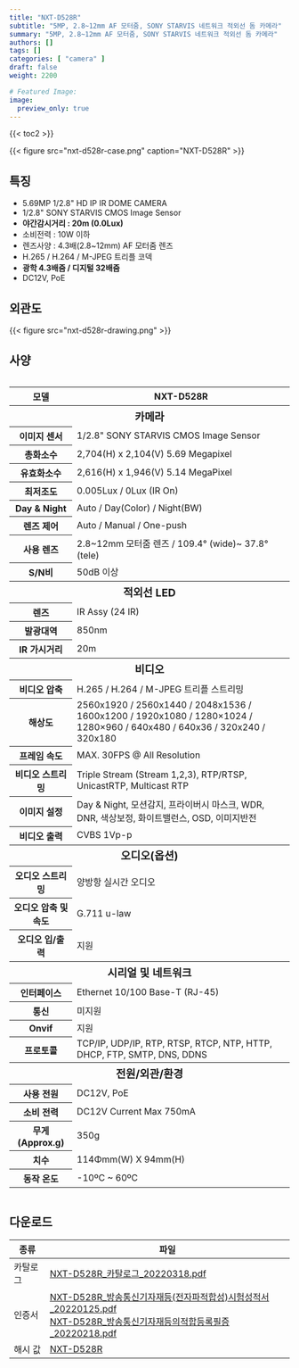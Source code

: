```yaml
---
title: "NXT-D528R"
subtitle: "5MP, 2.8~12mm AF 모터줌, SONY STARVIS 네트워크 적외선 돔 카메라"
summary: "5MP, 2.8~12mm AF 모터줌, SONY STARVIS 네트워크 적외선 돔 카메라"
authors: []
tags: []
categories: [ "camera" ]
draft: false
weight: 2200

# Featured Image:
image:
  preview_only: true
---
```


{{< toc2 >}}

<div class="container">
<div class="row justify-content-center align-items-center">
<div class="col-sm-6">

{{< figure src="nxt-d528r-case.png" caption="NXT-D528R" >}}

</div>
</div>
</div>

<div class="container">
<div class="row justify-content-center">
<div class="col-sm-6 pl-0">

## 특징

- 5.69MP 1/2.8" HD IP IR DOME CAMERA
- 1/2.8" SONY STARVIS CMOS Image Sensor
- **야간감시거리 : 20m (0.0Lux)**
- 소비전력 : 10W 이하
- 렌즈사양 : 4.3배(2.8~12mm) AF 모터줌 렌즈
- H.265 / H.264 / M-JPEG 트리플 코덱
- **광학 4.3배줌 / 디지털 32배줌**
- DC12V, PoE

</div>
<div class="col-sm-6 pl-0">

## 외관도

{{< figure src="nxt-d528r-drawing.png" >}}

</div>
</div>
</div>

## 사양

<div style="overflow-x: auto">
<table class="spec">
<thead>
<tr>
<th>모델</th>
<th>NXT-D528R</th>
</tr>
</thead>
<tbody>

<tr><th colspan="2" style="font-size: larger; font-weight: bolder">카메라</th></tr>
<tr><th>이미지 센서</th><td>1/2.8" SONY STARVIS CMOS Image Sensor</td></tr>
<tr><th>총화소수</th><td>2,704(H) x 2,104(V) 5.69 Megapixel</td></tr>
<tr><th>유효화소수</th><td>2,616(H) x 1,946(V) 5.14 MegaPixel</td></tr>
<tr><th>최저조도</th><td>0.005Lux / 0Lux (IR On)</td></tr>
<tr><th>Day & Night</th><td>Auto / Day(Color) / Night(BW)</td></tr>
<tr><th>렌즈 제어</th><td>Auto / Manual / One-push</td></tr>
<tr><th>사용 렌즈</th><td>2.8~12mm 모터줌 렌즈 / 109.4° (wide)~ 37.8° (tele)</td></tr>
<tr><th>S/N비</th><td>50dB 이상</td></tr>
<tr><th colspan="2" style="font-size: larger; font-weight: bolder">적외선 LED</th></tr>
<tr><th>렌즈</th><td>IR Assy (24 IR)</td></tr>
<tr><th>발광대역</th><td>850nm</td></tr>
<tr><th>IR 가시거리</th><td>20m</td></tr>
<tr><th colspan="2" style="font-size: larger; font-weight: bolder">비디오</th></tr>
<tr><th>비디오 압축</th><td>H.265 / H.264 / M-JPEG 트리플 스트리밍</td></tr>
<tr><th>해상도</th><td>2560x1920 / 2560x1440 / 2048x1536 / 1600x1200 / 1920x1080 / 1280×1024 / 1280×960 / 640x480 / 640x36 / 320x240 / 320x180</td></tr>
<tr><th>프레임 속도</th><td>MAX. 30FPS @ All Resolution</td></tr>
<tr><th>비디오 스트리밍</th><td>Triple Stream (Stream 1,2,3), RTP/RTSP, UnicastRTP, Multicast RTP</td></tr>
<tr><th>이미지 설정</th><td>Day & Night, 모션감지, 프라이버시 마스크, WDR, DNR, 색상보정, 화이트밸런스, OSD, 이미지반전</td></tr>
<tr><th>비디오 출력</th><td>CVBS 1Vp-p</td></tr>
<tr><th colspan="2" style="font-size: larger; font-weight: bolder">오디오(옵션)</th></tr>
<tr><th>오디오 스트리밍</td><td>양방항 실시간 오디오</td></tr>
<tr><th>오디오 압축 및 속도</td><td>G.711 u-law</td></tr>
<tr><th>오디오 입/출력</td><td>지원</td></tr>
<tr><th colspan="2" style="font-size: larger; font-weight: bolder">시리얼 및 네트워크</th></tr>
<tr><th>인터페이스</th><td>Ethernet 10/100 Base-T (RJ-45)</td></tr>
<tr><th>통신</th><td>미지원</td></tr>
<tr><th>Onvif</th><td>지원</td></tr>
<tr><th>프로토콜</th><td>TCP/IP, UDP/IP, RTP, RTSP, RTCP, NTP, HTTP, DHCP, FTP, SMTP, DNS, DDNS</td></tr>
<tr><th colspan="2" style="font-size: larger; font-weight: bolder">전원/외관/환경</th></tr>
<tr><th>사용 전원</th><td>DC12V, PoE</td></tr>
<tr><th>소비 전력</th><td>DC12V Current Max 750mA</td></tr>
<tr><th>무게(Approx.g)</th><td>350g</td></tr>
<tr><th>치수</th><td>114Φmm(W) X 94mm(H)</td></tr>
<tr><th>동작 온도</th><td>-10ºC ~ 60ºC</td></tr>
</tbody>
</table>
</div>

## 다운로드

종류 | 파일
---- | ----
카탈로그 | [NXT-D528R_카탈로그_20220318.pdf](NXT-D528R_카탈로그_20220318.pdf)
인증서 | [NXT-D528R_방송통신기자재등(전자파적합성)시험성적서_20220125.pdf](NXT-D528R_방송통신기자재등(전자파적합성)시험성적서_20220125.pdf)<br>[NXT-D528R_방송통신기자재등의적합등록필증_20220218.pdf](NXT-D528R_방송통신기자재등의적합등록필증_20220218.pdf)
해시 값 | [NXT-D528R](2022.%2011.%2003_A16.3.0-nxt-tta.img.txt)
